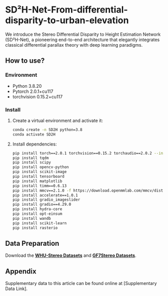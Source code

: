 # SD²H-Net-From-differential-disparity-to-urban-elevation

We introduce the Stereo Differential Disparity to Height Estimation Network (SD²H-Net), a pioneering end-to-end architecture that elegantly integrates classical differential parallax theory with deep learning paradigms.

## **How to use?**

### **Environment**
- Python 3.8.20
- Pytorch 2.0.1+cu117
- torchvision 0.15.2+cu117

### **Install**
1. Create a virtual environment and activate it:
    ```bash
    conda create -n SD2H python=3.8
    conda activate SD2H
    ```

2. Install dependencies:
    ```bash
    pip install torch==2.0.1 torchvision==0.15.2 torchaudio==2.0.2 --index-url https://download.pytorch.org/whl/cu117
    pip install tqdm 
    pip install scipy 
    pip install opencv-python 
    pip install scikit-image 
    pip install tensorboard 
    pip install matplotlib 
    pip install timm==0.6.13 
    pip install mmcv==2.1.0 -f https://download.openmmlab.com/mmcv/dist/cu118/torch2.1/index.html
    pip install accelerate==1.0.1 
    pip install gradio_imageslider 
    pip install gradio==4.29.0 
    pip install hydra-core
    pip install opt-einsum
    pip install wandb 
    pip install scikit-learn
    pip install rasterio
    ```

## **Data Preparation**
Download the **[WHU-Stereo Datasets](https://github.com/Sheng029/WHU-Stereo)** and **[GF7Stereo Datasets]()**.

## **Appendix**
Supplementary data to this article can be found online at [Supplementary Data Link].

